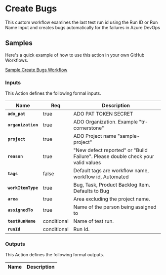 # Create Bugs

This custom workflow examines the last test run id using the Run ID or Run Name Input and creates bugs automatically for the failures in Azure DevOps


## Samples

Here's a quick example of how to use this action in your own GitHub Workflows.

[Sample Create Bugs Workflow](./github/create-bugs.yml)

### Inputs

This Action defines the following formal inputs.

| Name | Req | Description
|-|-|-|
| **`ado_pat`**  | true | ADO PAT TOKEN SECRET
| **`organization`**  | true | ADO Organization. Example "tr-cornerstone"
| **`project`**  | true | ADO Project name "sample-project"
| **`reason`**  | true | "New defect reported" or "Build Failure". Please double check your valid values
| **`tags`**  | false | Default tags are workflow name, workflow id, Automated
| **`workItemType`**  | true | Bug, Task, Product Backlog Item. Defaults to Bug
| **`area`**  | true | Area excluding the project name.
| **`assignedTo`**  | true | Name of the person being assigned to
| **`testRunName`**  | conditional | Name of test run.
| **`runId`**  | conditional | Run Id.


### Outputs

This Action defines the following formal outputs.

| Name | Description
|-|-|





